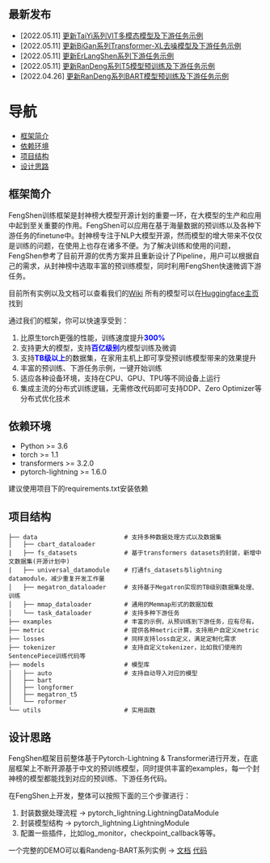 ## 最新发布

* \[2022.05.11\] [更新TaiYi系列VIT多模态模型及下游任务示例](https://fengshenbang-doc.readthedocs.io/zh/latest/docs/太乙系列/Taiyi-vit-87M-D.html)
* \[2022.05.11\] [更新BiGan系列Transformer-XL去噪模型及下游任务示例](https://fengshenbang-doc.readthedocs.io/zh/latest/docs/比干系列/Bigan-Transformer-XL-denoise-1.1B.html) 
* \[2022.05.11\] [更新ErLangShen系列下游任务示例](https://fengshenbang-doc.readthedocs.io/zh/latest/docs/二郎神系列/Erlangshen-Roberta-110M-NLI.html) 
* \[2022.05.11\] [更新RanDeng系列T5模型预训练及下游任务示例](https://fengshenbang-doc.readthedocs.io/zh/latest/docs/燃灯系列/Randeng-MegatronT5-770M.html) 
* \[2022.04.26\] [更新RanDeng系列BART模型预训练及下游任务示例](https://fengshenbang-doc.readthedocs.io/zh/latest/docs/燃灯系列/BART-139M.html) 



# 导航
  - [框架简介](#框架简介)
  - [依赖环境](#依赖环境)
  - [项目结构](#项目结构)
  - [设计思路](#设计思路)


## 框架简介

FengShen训练框架是封神榜大模型开源计划的重要一环，在大模型的生产和应用中起到至关重要的作用。FengShen可以应用在基于海量数据的预训练以及各种下游任务的finetune中。封神榜专注于NLP大模型开源，然而模型的增大带来不仅仅是训练的问题，在使用上也存在诸多不便。为了解决训练和使用的问题，FengShen参考了目前开源的优秀方案并且重新设计了Pipeline，用户可以根据自己的需求，从封神榜中选取丰富的预训练模型，同时利用FengShen快速微调下游任务。

目前所有实例以及文档可以查看我们的[Wiki](https://fengshenbang-doc.readthedocs.io/zh/latest/index.html)
所有的模型可以在[Huggingface主页](https://huggingface.co/IDEA-CCNL)找到

通过我们的框架，你可以快速享受到：
1. 比原生torch更强的性能，训练速度提升<font color=#0000FF >**300%**</font>
2. 支持更大的模型，支持<font color=#0000FF >**百亿级别**</font>内模型训练及微调
3. 支持<font color=#0000FF >**TB级以上**</font>的数据集，在家用主机上即可享受预训练模型带来的效果提升
3. 丰富的预训练、下游任务示例，一键开始训练
4. 适应各种设备环境，支持在CPU、GPU、TPU等不同设备上运行
5. 集成主流的分布式训练逻辑，无需修改代码即可支持DDP、Zero Optimizer等分布式优化技术


## 依赖环境

* Python >= 3.6
* torch >= 1.1
* transformers >= 3.2.0
* pytorch-lightning >= 1.6.0

建议使用项目下的requirements.txt安装依赖

## 项目结构

```
├── data                        # 支持多种数据处理方式以及数据集
│   ├── cbart_dataloader
|   ├── fs_datasets             # 基于transformers datasets的封装，新增中文数据集(开源计划中)
|   ├── universal_datamodule    # 打通fs_datasets与lightning datamodule，减少重复开发工作量
│   ├── megatron_dataloader     # 支持基于Megatron实现的TB级别数据集处理、训练
│   ├── mmap_dataloader         # 通用的Memmap形式的数据加载
│   └── task_dataloader         # 支持多种下游任务
├── examples                    # 丰富的示例，从预训练到下游任务，应有尽有。
├── metric                      # 提供各种metric计算，支持用户自定义metric
├── losses                      # 同样支持loss自定义，满足定制化需求
├── tokenizer                   # 支持自定义tokenizer，比如我们使用的SentencePiece训练代码等
├── models                      # 模型库
│   ├── auto                    # 支持自动导入对应的模型
│   ├── bart
│   ├── longformer
│   ├── megatron_t5
│   └── roformer
└── utils                       # 实用函数
```

## 设计思路

FengShen框架目前整体基于Pytorch-Lightning & Transformer进行开发，在底层框架上不断开源基于中文的预训练模型，同时提供丰富的examples，每一个封神榜的模型都能找到对应的预训练、下游任务代码。

在FengShen上开发，整体可以按照下面的三个步骤进行：

1. 封装数据处理流程 -> pytorch_lightning.LightningDataModule
2. 封装模型结构 -> pytorch_lightning.LightningModule
3. 配置一些插件，比如log_monitor，checkpoint_callback等等。

一个完整的DEMO可以看Randeng-BART系列实例 -> [文档](https://fengshenbang-doc.readthedocs.io/zh/latest/docs/燃灯系列/BART-139M.html) [代码](https://github.com/IDEA-CCNL/Fengshenbang-LM/tree/hf-ds/fengshen/examples/pretrain_bart)

